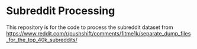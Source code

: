 # Subreddit Processing

This repository is for the code to process the subreddit dataset from https://www.reddit.com/r/pushshift/comments/1itme1k/separate_dump_files_for_the_top_40k_subreddits/




